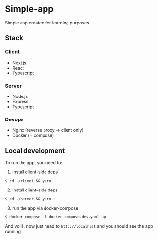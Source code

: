 # Simple-app

Simple app created for learning purposes

## Stack

### Client

- Next.js
- React
- Typescript

### Server

- Node.js
- Express
- Typescript

### Devops

- Nginx (reverse proxy -> client only)
- Docker (+ compose)

## Local development

To run the app, you need to:

1.  install client-side deps

`$ cd ./client && yarn`

2.  install client-side deps

`$ cd ./server && yarn`

3.  run the app via docker-compose

`$ docker compose -f docker-compose.dev.yaml up`

And voilà, now just head to `http://localhost` and you should see the app running
